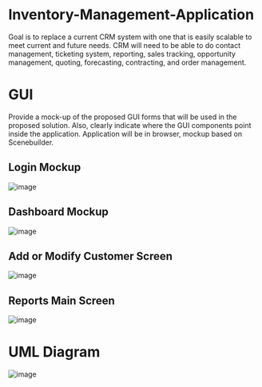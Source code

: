 # Inventory-Management-Application

Goal is to replace a current CRM system with one that is easily scalable to meet current and future needs.
CRM will need to be able to do contact management, ticketing system, reporting, sales tracking, opportunity management, 
quoting, forecasting, contracting, and order management.

# GUI 

Provide a mock-up of the proposed GUI forms that will be used in the proposed solution. 
Also, clearly indicate where the GUI components point inside the application. 
Application will be in browser, mockup based on Scenebuilder.

## Login Mockup

![image](https://user-images.githubusercontent.com/41842178/178400867-023dea1e-a21e-420e-bfca-58a08a529d16.png)


## Dashboard Mockup
 
 ![image](https://user-images.githubusercontent.com/41842178/178400861-05dd6d71-c257-4c80-a3df-3110967bae33.png)

 
## Add or Modify Customer Screen
 
 ![image](https://user-images.githubusercontent.com/41842178/178400831-0cf29324-78e5-40f0-ae6d-29142d9cff1d.png)

 
## Reports Main Screen

![image](https://user-images.githubusercontent.com/41842178/178400815-d606a9f3-93ce-4550-97b1-831022aa8c9b.png)


# UML Diagram 

![image](https://user-images.githubusercontent.com/41842178/178400905-814e755a-7f1f-4301-9e7c-5d50a01ceb75.png)


